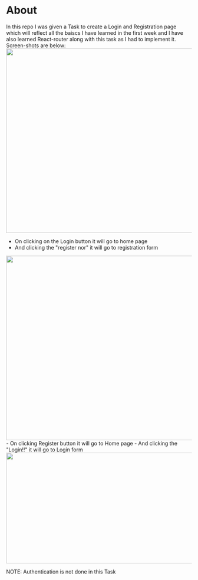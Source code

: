 # About 
In this repo I was given a Task to create a Login and Registration page which will reflect all the baiscs I have learned in the first week and I have also learned React-router along with this task as I had to implement it. Screen-shots are below:
<img src="https://user-images.githubusercontent.com/46750877/147804462-e479fb63-05ef-4e14-a320-a47df726254d.PNG" height="500" width="700">
- On clicking on the Login button it will go to home page
- And clicking the "register nor" it will go to registration form
<img src="https://user-images.githubusercontent.com/46750877/147804459-1cab4358-acba-4335-b324-a5e05aa6d180.PNG" height="500" width="700">
- On clicking Register button it will go to Home page
- And clicking the "Login!!" it will go to Login form
<img src="https://user-images.githubusercontent.com/46750877/147804461-a444f7c0-5925-433f-97dc-04a4335e365b.PNG" height="300" width="700">

NOTE: Authentication is not done in this Task

